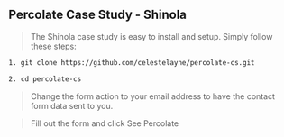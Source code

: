 ## Percolate Case Study - Shinola

> The Shinola case study is easy to install and setup. Simply follow these steps:

```sh
1. git clone https://github.com/celestelayne/percolate-cs.git
```
```sh
2. cd percolate-cs
```

> Change the form action to your email address to have the contact form data sent to you.

> Fill out the form and click See Percolate